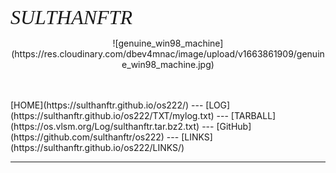 ---
---
<span style="font-style:italic; font-size:32px; font-family:TimesNewRoman;" align="center">SULTHANFTR</span> <br>
<p align="center">![genuine_win98_machine](https://res.cloudinary.com/dbev4mnac/image/upload/v1663861909/genuine_win98_machine.jpg)</p>
<br><br>
[HOME](https://sulthanftr.github.io/os222/) ---
[LOG](https://sulthanftr.github.io/os222/TXT/mylog.txt) ---
[TARBALL](https://os.vlsm.org/Log/sulthanftr.tar.bz2.txt) ---
[GitHub](https://github.com/sulthanftr/os222) ---
[LINKS](https://sulthanftr.github.io/os222/LINKS/)
<br>
<hr>
<br>
